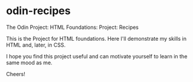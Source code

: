 # odin-recipes
The Odin Project: HTML Foundations: Project: Recipes

This is the Project for HTML foundations. Here I'll demonstrate my skills in HTML and, later, in CSS.

I hope you find this project useful and can motivate yourself to learn in the same mood as me. 

Cheers!